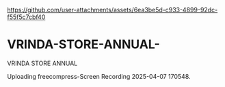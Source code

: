
https://github.com/user-attachments/assets/6ea3be5d-c933-4899-92dc-f55f5c7cbf40
# VRINDA-STORE-ANNUAL-
VRINDA STORE ANNUAL 

Uploading freecompress-Screen Recording 2025-04-07 170548.

